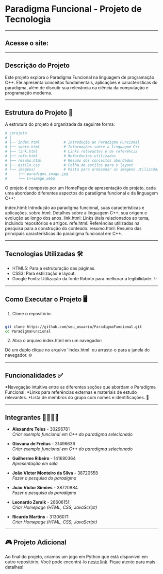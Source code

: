 # Paradigma Funcional - Projeto de Tecnologia

---
## Acesse o site: 

[](https://giipeixoto.github.io/HomePage-ParadigmaFuncional/)

---

## Descrição do Projeto

Este projeto explora o Paradigma Funcional na linguagem de programação C++. Ele apresenta conceitos fundamentais, aplicações e características do paradigma, além de discutir sua relevância na ciência da computação e programação moderna.

---

## Estrutura do Projeto 📂

A estrutura do projeto é organizada da seguinte forma:

```bash
# /projeto
# │
# ├── index.html           # Introdução ao Paradigma Funcional
# ├── sobre.html           # Informações sobre a linguagem C++
# ├── link.html            # Links relevantes e de referência
# ├── refe.html            # Referências utilizadas
# ├── resumo.html          # Resumo dos conceitos abordados
# ├── estilo.css           # Folha de estilos para o layout
# └── imagens/             # Pasta para armazenar as imagens utilizadas
#     ├── paradigma_image.jpg
#     └── C++image.webp
```
O projeto é composto por um HomePage de apresentação do projeto, cada uma abordando diferentes aspectos do paradigma funcional e da linguagem C++:

index.html: Introdução ao paradigma funcional, suas características e aplicações.
sobre.html: Detalhes sobre a linguagem C++, sua origem e evolução ao longo dos anos.
link.html: Links úteis relacionados ao tema, incluindo repositórios e artigos.
refe.html: Referências utilizadas na pesquisa para a construção do conteúdo.
resumo.html: Resumo das principais características do paradigma funcional em C++.

---

## Tecnologias Utilizadas 🛠️

* HTML5: Para a estruturação das páginas.
* CSS3: Para estilização e layout.
* Google Fonts: Utilização da fonte Roboto para melhorar a legibilidade. ✨

---

## Como Executar o Projeto 🖥️

1. Clone o repositório:

```bash

git clone https://github.com/seu_usuario/ParadigmaFuncional.git
cd ParadigmaFuncional
```

2. Abra o arquivo index.html em um navegador:

Dê um duplo clique no arquivo 'index.html' ou arraste-o para a janela do navegador. 🌐

---

## Funcionalidades ✅

*Navegação intuitiva entre as diferentes seções que abordam o Paradigma Funcional.
*Links para referências externas e materiais de estudo relevantes.
*Lista de membros do grupo com nomes e identificações. 👥

---

## Integrantes 👩‍💻👨‍💻

* **Alexandre Teles** - 30296781  
  _Criar exemplo funcional em C++ do paradigma selecionado_

* **Giovana de Freitas** - 31496636  
  _Criar exemplo funcional em C++ do paradigma selecionado_

* **Guilherme Ribeiro** - 141680364  
  _Apresentação em sala_

* **João Victor Monteiro da Silva** - 38720558  
  _Fazer a pesquisa do paradigma_

* **João Victor Simões** - 38720884  
  _Fazer a pesquisa do paradigma_

* **Leonardo Zeraik** - 26606151  
  _Criar Homepage (HTML, CSS, JavaScript)_

* **Ricardo Martins** - 31306071  
  _Criar Homepage (HTML, CSS, JavaScript)_


---

## 🎮 Projeto Adicional

Ao final do projeto, criamos um jogo em Python que está disponível em outro repositório. Você pode encontrá-lo [neste link](https://github.com/Giipeixoto/ParadigmaFuncional.git). Fique atento para mais detalhes!
